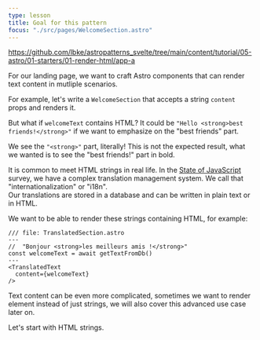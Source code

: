 ```yaml
---
type: lesson
title: Goal for this pattern
focus: "./src/pages/WelcomeSection.astro"
---
```


https://github.com/lbke/astropatterns_svelte/tree/main/content/tutorial/05-astro/01-starters/01-render-html/app-a

For our landing page, we want to craft Astro components 
that can render text content in mutliple scenarios.

For example, let's write a `WelcomeSection` that accepts a string `content` props and renders it.

But what if `welcomeText` contains HTML? 
It could be `"Hello <strong>best friends!</strong>"` if we want to emphasize on the "best friends" part.

We see the `"<strong>"` part, literally! 
This is not the expected result, 
what we wanted is to see the "best friends!" part in bold.

It is common to meet HTML strings in real life. 
In the [State of JavaScript](https://stateofjs.com/) survey,
we have a complex translation management system. 
We call that "internationalization" or "i18n".  
Our translations are stored in a database and can be written in plain text or in HTML. 

We want to be able to render these strings containing HTML, for example:

```astro
/// file: TranslatedSection.astro
---
//  "Bonjour <strong>les meilleurs amis !</strong>"
const welcomeText = await getTextFromDb()
---
<TranslatedText 
  content={welcomeText}
/>
```

Text content can be even more complicated, sometimes we want to render element instead of just strings, we will also cover this advanced use case later on.

Let's start with HTML strings.